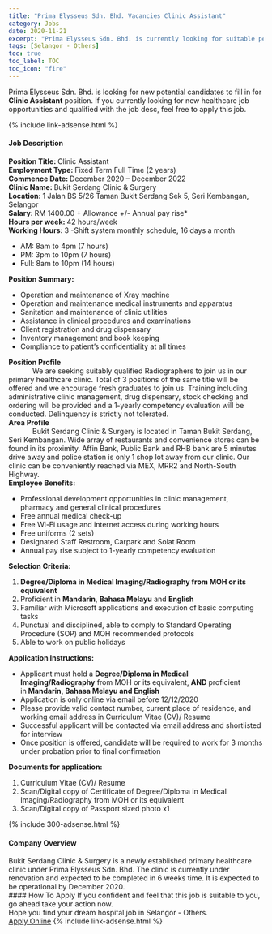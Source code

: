 ```yaml
---
title: "Prima Elysseus Sdn. Bhd. Vacancies Clinic Assistant" 
category: Jobs 
date: 2020-11-21 
excerpt: "Prima Elysseus Sdn. Bhd. is currently looking for suitable person to fill in the Clinic Assistant which positioned at Selangor - Others" 
tags: [Selangor - Others] 
toc: true 
toc_label: TOC 
toc_icon: "fire" 
--- 
```


<p>Prima Elysseus Sdn. Bhd. is looking for new potential candidates to fill in for <b>Clinic Assistant</b> position. If you currently looking for new healthcare job opportunities and qualified with the job desc, feel free to apply this job.
</p>{% include link-adsense.html %} 
<div><div><div><h4>Job Description</h4></div></div><div><div><span><div><div><div><strong>Position Title:&#160;</strong>Clinic Assistant</div><div><div><strong>Employment Type:&#160;</strong>Fixed Term Full Time (2 years)</div><div><strong>Commence Date:&#160;</strong>December 2020 &#8211; December 2022</div><div><strong>Clinic Name:&#160;</strong>Bukit Serdang Clinic &amp; Surgery</div><div><strong>Location:&#160;</strong>1 Jalan BS 5/26 Taman Bukit Serdang Sek 5, Seri Kembangan, Selangor</div><div><strong>Salary:&#160;</strong>RM 1400.00 + Allowance +/- Annual pay rise*</div><div><strong>Hours per week:&#160;</strong>42 hours/week</div><div><strong>Working Hours:&#160;</strong>3 -Shift system monthly schedule, 16 days a month</div><ul><li>AM: 8am to 4pm (7 hours)</li><li>PM: 3pm to 10pm (7 hours)</li><li>Full: 8am to 10pm (14 hours)</li></ul><div><strong>Position Summary:</strong></div><ul><li>Operation and maintenance of Xray machine</li><li>Operation and maintenance medical instruments and apparatus</li><li>Sanitation and maintenance of clinic utilities</li><li>Assistance in clinical procedures and examinations</li><li>Client registration and drug dispensary</li><li>Inventory management and book keeping</li><li>Compliance to patient&#8217;s confidentiality at all times &#160;</li></ul><div><strong>Position Profile</strong></div><div>&#160;&#160;&#160;&#160;&#160;&#160;&#160;&#160;&#160;&#160;&#160; We are seeking suitably qualified Radiographers to join us in our primary healthcare clinic. Total of 3 positions of the same title will be offered and we encourage fresh graduates to join us. Training including administrative clinic management, drug dispensary, stock checking and ordering will be provided and a 1-yearly competency evaluation will be conducted. Delinquency is strictly not tolerated.</div><div><strong>Area Profile</strong></div><div>&#160;&#160;&#160;&#160;&#160;&#160;&#160;&#160;&#160;&#160;&#160; Bukit Serdang Clinic &amp; Surgery is located in Taman Bukit Serdang, Seri Kembangan. Wide array of restaurants and convenience stores can be found in its proximity. Affin Bank, Public Bank and RHB bank are 5 minutes drive away and police station is only 1 shop lot away from our clinic. Our clinic can be conveniently reached via MEX, MRR2 and North-South Highway.</div><div><strong>Employee Benefits:</strong></div><ul><li>Professional development opportunities in clinic management, pharmacy and general clinical procedures</li><li>Free annual medical check-up</li><li>Free Wi-Fi usage and internet access during working hours</li><li>Free uniforms (2 sets)</li><li>Designated Staff Restroom, Carpark and Solat Room</li><li>Annual pay rise subject to 1-yearly competency evaluation</li></ul><div><strong>Selection Criteria:</strong></div><ol><li><strong>Degree/Diploma in Medical Imaging/Radiography from MOH or its equivalent</strong></li><li>Proficient in&#160;<strong>Mandarin</strong>,&#160;<strong>Bahasa Melayu</strong>&#160;and&#160;<strong>English</strong></li><li>Familiar with Microsoft applications and execution of basic computing tasks</li><li>Punctual and disciplined, able to comply to Standard Operating Procedure (SOP) and MOH recommended protocols</li><li>Able to work on public holidays</li></ol><div><strong>Application Instructions:</strong></div><ul><li>Applicant must hold a <strong>Degree/Diploma in Medical Imaging/Radiography</strong> from MOH or its equivalent, <strong>AND&#160;</strong>proficient in<strong>&#160;<strong>Mandarin</strong>,&#160;<strong>Bahasa Melayu</strong>&#160;and&#160;<strong>English</strong></strong></li><li>Application is only online via email before 12/12/2020</li><li>Please provide valid contact number, current place of residence, and working email address in Curriculum Vitae (CV)/ Resume</li><li>Successful applicant will be contacted via email address and shortlisted for interview</li><li>Once position is offered, candidate will be required to work for 3 months under probation prior to final confirmation</li></ul><div><strong>Documents for application:</strong></div><ol><li>Curriculum Vitae (CV)/ Resume</li><li>Scan/Digital copy of Certificate of Degree/Diploma in Medical Imaging/Radiography from MOH or its equivalent</li><li>Scan/Digital copy of Passport sized photo x1</li></ol></div></div></div></span></div></div></div> 
{% include 300-adsense.html %} 
<div><div><div><h4>Company Overview</h4></div></div><div><div><span><div><div>Bukit Serdang Clinic &amp; Surgery is a newly established primary healthcare clinic under Prima Elysseus Sdn. Bhd. The clinic is currently under renovation and expected to be completed in 6 weeks time. It is expected to be operational by December 2020.</div></div></span></div></div></div> 
#### How To Apply 
If you confident and feel that this job is suitable to you, go ahead take your action now. <br/> 
Hope you find your dream hospital job in Selangor - Others. <br/> 
<a href="https://www.jobstreet.com.my/en/job/clinic-assistant-4428001?jobId=jobstreet-my-job-4428001&sectionRank=1&token=0~d4bb9e37-665f-4058-bf82-8b8c4498d30e&fr=SRP%20View%20In%20New%20Ta" class="btn btn--warning" target="_blank" rel="nofollow noopenner">Apply Online</a> 
{% include link-adsense.html %} 